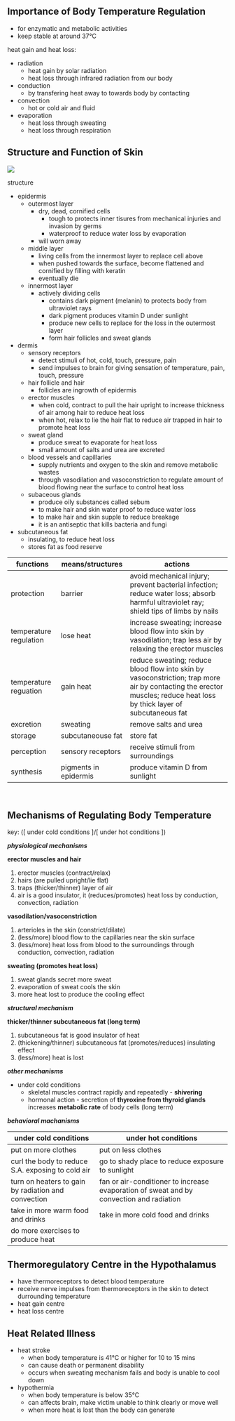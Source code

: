 ## Importance of Body Temperature Regulation
- for enzymatic and metabolic activities
- keep stable at around 37°C

heat gain and heat loss:  
- radiation
	- heat gain by solar radiation
	- heat loss through infrared radiation from our body
- conduction
	- by transfering heat away to towards body by contacting
- convection
	- hot or cold air and fluid
- evaporation
	- heat loss through sweating
	- heat loss through respiration

## Structure and Function of Skin

<img src="https://github.com/LioQing/BIO-Simple-Notes/blob/master/images/temp%20regulation%20-%20-skin.png">

structure  
- epidermis
	- outermost layer
		- dry, dead, cornified cells
			- tough to protects inner tisures from mechanical injuries and invasion by germs
			- waterproof to reduce water loss by evaporation
		- will worn away
	- middle layer
		- living cells from the innermost layer to replace cell above
		- when pushed towards the surface, become flattened and cornified by filling with keratin
		- eventually die
	- innermost layer
		- actively dividing cells
			- contains dark pigment (melanin) to protects body from ultraviolet rays
			- dark pigment produces vitamin D under sunlight
			- produce new cells to replace for the loss in the outermost layer
			- form hair follicles and sweat glands
- dermis
	- sensory receptors
		- detect stimuli of hot, cold, touch, pressure, pain
		- send impulses to brain for giving sensation of temperature, pain, touch, pressure
	- hair follicle and hair
		- follicles are ingrowth of epidermis
	- erector muscles
		- when cold, contract to pull the hair upright to increase thickness of air among hair to reduce heat loss
		- when hot, relax to lie the hair flat to reduce air trapped in hair to promote heat loss
	- sweat gland
		- produce sweat to evaporate for heat loss
		- small amount of salts and urea are excreted
	- blood vessels and capillaries
		- supply nutrients and oxygen to the skin and remove metabolic wastes
		- through vasodilation and vasoconstriction to regulate amount of blood flowing near the surface to control heat loss
	- subaceous glands
		- produce oily substances called sebum
		- to make hair and skin water proof to reduce water loss
		- to make hair and skin supple to reduce breakage
		- it is an antiseptic that kills bacteria and fungi
- subcutaneous fat
	- insulating, to reduce heat loss
	- stores fat as food reserve

functions | means/structures | actions
--- | --- | ---
protection | barrier | avoid mechanical injury; prevent bacterial infection; reduce water loss; absorb harmful ultraviolet ray; shield tips of limbs by nails
temperature regulation | lose heat | increase sweating; increase blood flow into skin by vasodilation; trap less air by relaxing the erector muscles
temperature reguation | gain heat | reduce sweating; reduce blood flow into skin by vasoconstriction; trap more air by contacting the erector muscles; reduce heat loss by thick layer of subcutaneous fat
excretion | sweating | remove salts and urea
storage | subcutaneouse fat | store fat
perception | sensory receptors | receive stimuli from surroundings
synthesis | pigments in epidermis | produce vitamin D from sunlight  
<br>

## Mechanisms of Regulating Body Temperature
key: ([ under cold conditions ]/[ under hot conditions ])

***physiological mechanisms***

**erector muscles and hair**  
1. erector muscles (contract/relax)
2. hairs (are pulled upright/lie flat)
3. traps (thicker/thinner) layer of air
4. air is a good insulator, it (reduces/promotes) heat loss by conduction, convection, radiation

**vasodilation/vasoconstriction**  
1. arterioles in the skin (constrict/dilate)
2. (less/more) blood flow to the capillaries near the skin surface
3. (less/more) heat loss from blood to the surroundings through conduction, convection, radiation

**sweating (promotes heat loss)**
1. sweat glands secret more sweat
2. evaporation of sweat cools the skin
3. more heat lost to produce the cooling effect

***structural mechanism***  

**thicker/thinner subcutaneous fat (long term)**
1. subcutaneous fat is good insulator of heat
2. (thickening/thinner) subcutaneous fat (promotes/reduces) insulating effect
3. (less/more) heat is lost

***other mechanisms***  

- under cold conditions
	- skeletal muscles contract rapidly and repeatedly - **shivering**
	- hormonal action - secretion of **thyroxine from thyroid glands** increases **metabolic rate** of body cells (long term)

***behavioral machanisms***  

under cold conditions | under hot conditions
--- | ---
put on more clothes | put on less clothes
curl the body to reduce S.A. exposing to cold air | go to shady place to reduce exposure to sunlight
turn on heaters to gain by radiation and convection | fan or air-conditioner to increase evaporation of sweat and by convection and radiation
take in more warm food and drinks | take in more cold food and drinks
do more exercises to produce heat |  

## Thermoregulatory Centre in the Hypothalamus
- have thermoreceptors to detect blood temperature
- receive nerve impulses from thermoreceptors in the skin to detect durrounding temperature
- heat gain centre
- heat loss centre  

## Heat Related Illness
- heat stroke
	- when body temperature is 41°C or higher for 10 to 15 mins
	- can cause death or permanent disability
	- occurs when sweating mechanism fails and body is unable to cool down
- hypothermia
	- when body temperature is below 35°C
	- can affects brain, make victim unable to think clearly or move well
	- when more heat is lost than the body can generate